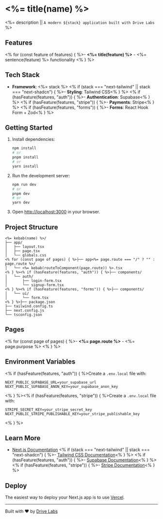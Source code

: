 # <%= title(name) %>

<%= description || `A modern ${stack} application built with Drive Labs` %>

## Features

<% for (const feature of features) { %>- **<%= title(feature) %>** - <%= sentence(feature) %> functionality
<% } %>

## Tech Stack

- **Framework**: <%= stack %>
<% if (stack === "next-tailwind" || stack === "next-shadcn") { %>- **Styling**: Tailwind CSS<% } %>
<% if (hasFeature(features, "auth")) { %>- **Authentication**: Supabase<% } %>
<% if (hasFeature(features, "stripe")) { %>- **Payments**: Stripe<% } %>
<% if (hasFeature(features, "forms")) { %>- **Forms**: React Hook Form + Zod<% } %>

## Getting Started

1. Install dependencies:
   ```bash
   npm install
   # or
   pnpm install
   # or
   yarn install
   ```

2. Run the development server:
   ```bash
   npm run dev
   # or
   pnpm dev
   # or
   yarn dev
   ```

3. Open [http://localhost:3000](http://localhost:3000) in your browser.

## Project Structure

```
<%= kebab(name) %>/
├── app/
│   ├── layout.tsx
│   ├── page.tsx
│   └── globals.css
<% for (const page of pages) { %>├── app<%= page.route === "/" ? "" : page.route %>/
│   └── <%= kebab(routeToComponent(page.route)) %>.tsx
<% } %><% if (hasFeature(features, "auth")) { %>├── components/
│   └── auth/
│       ├── login-form.tsx
│       └── signup-form.tsx
<% } %><% if (hasFeature(features, "forms")) { %>├── components/
│   └── ui/
│       └── form.tsx
<% } %>├── package.json
├── tailwind.config.ts
├── next.config.js
└── tsconfig.json
```

## Pages

<% for (const page of pages) { %>- **<%= page.route %>** - <%= page.purpose %>
<% } %>

## Environment Variables

<% if (hasFeature(features, "auth")) { %>Create a `.env.local` file with:
```
NEXT_PUBLIC_SUPABASE_URL=your_supabase_url
NEXT_PUBLIC_SUPABASE_ANON_KEY=your_supabase_anon_key
```
<% } %><% if (hasFeature(features, "stripe")) { %>Create a `.env.local` file with:
```
STRIPE_SECRET_KEY=your_stripe_secret_key
NEXT_PUBLIC_STRIPE_PUBLISHABLE_KEY=your_stripe_publishable_key
```
<% } %>

## Learn More

- [Next.js Documentation](https://nextjs.org/docs)
<% if (stack === "next-tailwind" || stack === "next-shadcn") { %>- [Tailwind CSS Documentation](https://tailwindcss.com/docs)<% } %>
<% if (hasFeature(features, "auth")) { %>- [Supabase Documentation](https://supabase.com/docs)<% } %>
<% if (hasFeature(features, "stripe")) { %>- [Stripe Documentation](https://stripe.com/docs)<% } %>

## Deploy

The easiest way to deploy your Next.js app is to use [Vercel](https://vercel.com).

---

Built with ❤️ by [Drive Labs](https://drivelabs.dev)
